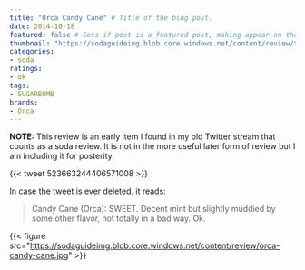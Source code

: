 ```yaml
---
title: "Orca Candy Cane" # Title of the blog post.
date: 2014-10-18
featured: false # Sets if post is a featured post, making appear on the home page side bar.
thumbnail: "https://sodaguideimg.blob.core.windows.net/content/review/thumbs/orca-candy-cane.jpg" # Sets thumbnail image appearing inside card on homepage.
categories:
- soda
ratings:
- ok
tags:
- SUGARBOMB
brands:
- Orca
---
```


**NOTE:** This review is an early item I found in my old Twitter stream that counts as a soda review. It is not in the more useful later form of review but I am including it for posterity.

{{< tweet 523663244406571008 >}}

In case the tweet is ever deleted, it reads:
> Candy Cane (Orca): SWEET. Decent mint but slightly muddied by some other flavor, not totally in a bad way. Ok.

{{< figure src="https://sodaguideimg.blob.core.windows.net/content/review/orca-candy-cane.jpg" >}}